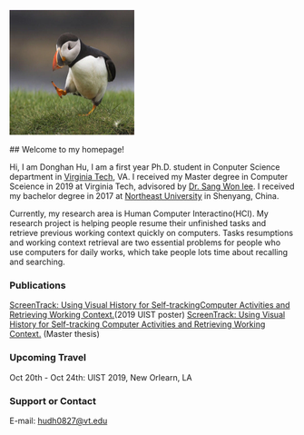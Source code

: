 
<p>
    <img src="puffin.jpeg" width="220" height="220" />
</p>
## Welcome to my homepage!

Hi, I am Donghan Hu, I am a first year Ph.D. student in Conputer Science department in [Virginia Tech](https://vt.edu/), VA. I received my Master degree in Computer Sceience in 2019 at Virginia Tech, advisored by [Dr. Sang Won lee](https://people.cs.vt.edu/sangwonlee/). I received my bachelor degree in 2017 at [Northeast University](https://www.neu.edu.cn/) in Shenyang, China.

Currently, my research area is Human Computer Interactino(HCI). My research project is helping people resume their unfinished tasks and retrieve previous working context quickly on computers. Tasks resumptions and working context retrieval are two essential problems for people who use computers for daily works, which take people lots time about recalling and searching. 

### Publications

[ScreenTrack: Using Visual History for Self-trackingComputer Activities and Retrieving Working Context.](https://dl.acm.org/citation.cfm?id=3357110)(2019 UIST poster)
[ScreenTrack: Using Visual History for Self-tracking Computer Activities and Retrieving Working Context.](https://vtechworks.lib.vt.edu/handle/10919/91181?show=full) (Master thesis)


### Upcoming Travel
Oct 20th - Oct 24th: UIST 2019, New Orlearn, LA

### Support or Contact

E-mail: hudh0827@vt.edu
